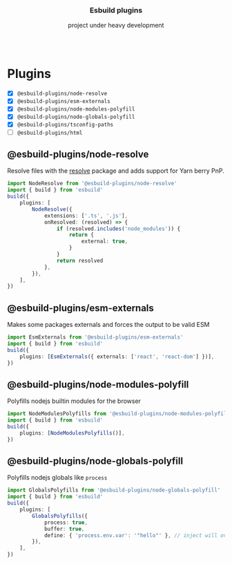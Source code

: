 <div align='center'>
    <br/>
    <br/>
    <!-- <img src='' width='320px'> -->
    <br/>
    <h3>Esbuild plugins</h3>
    <p>project under heavy development</p>
    <br/>
    <br/>
</div>

# Plugins

-   [x] `@esbuild-plugins/node-resolve`
-   [x] `@esbuild-plugins/esm-externals`
-   [x] `@esbuild-plugins/node-modules-polyfill`
-   [x] `@esbuild-plugins/node-globals-polyfill`
-   [x] `@esbuild-plugins/tsconfig-paths`
-   [ ] `@esbuild-plugins/html`

## @esbuild-plugins/node-resolve

Resolve files with the [resolve](https://www.npmjs.com/package/resolve) package and adds support for Yarn berry PnP.

```ts
import NodeResolve from '@esbuild-plugins/node-resolve'
import { build } from 'esbuild'
build({
    plugins: [
        NodeResolve({
            extensions: ['.ts', '.js'],
            onResolved: (resolved) => {
                if (resolved.includes('node_modules')) {
                    return {
                        external: true,
                    }
                }
                return resolved
            },
        }),
    ],
})
```

## @esbuild-plugins/esm-externals

Makes some packages externals and forces the output to be valid ESM

```ts
import EsmExternals from '@esbuild-plugins/esm-externals'
import { build } from 'esbuild'
build({
    plugins: [EsmExternals({ externals: ['react', 'react-dom'] })],
})
```

## @esbuild-plugins/node-modules-polyfill

Polyfills nodejs builtin modules for the browser

```ts
import NodeModulesPolyfills from '@esbuild-plugins/node-modules-polyfill'
import { build } from 'esbuild'
build({
    plugins: [NodeModulesPolyfills()],
})
```

## @esbuild-plugins/node-globals-polyfill

Polyfills nodejs globals like `process`

```ts
import GlobalsPolyfills from '@esbuild-plugins/node-globals-polyfill'
import { build } from 'esbuild'
build({
    plugins: [
        GlobalsPolyfills({
            process: true,
            buffer: true,
            define: { 'process.env.var': '"hello"' }, // inject will override define, to keep env vars you must also pass define here https://github.com/evanw/esbuild/issues/660
        }),
    ],
})
```
